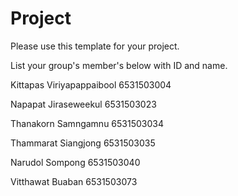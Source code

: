 Project
=============
Please use this template for your project.

List your group's member's below with ID and name.

Kittapas Viriyapappaibool 6531503004

Napapat Jiraseweekul 6531503023

Thanakorn Samngamnu 6531503034

Thammarat Siangjong 6531503035

Narudol Sompong 6531503040

Vitthawat Buaban 6531503073
